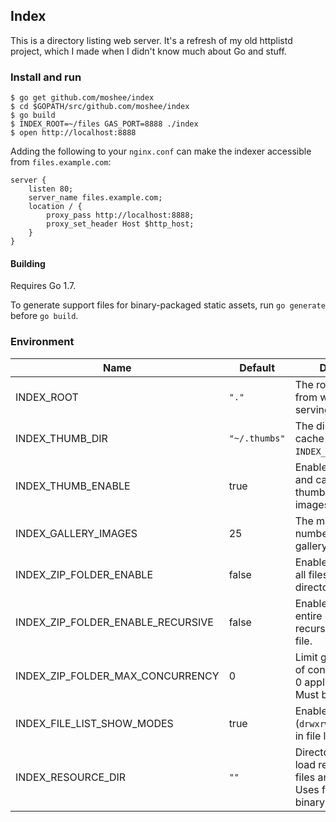 ## Index

This is a directory listing web server. It's a refresh of my old httplistd
project, which I made when I didn't know much about Go and stuff.

### Install and run

```
$ go get github.com/moshee/index
$ cd $GOPATH/src/github.com/moshee/index
$ go build
$ INDEX_ROOT=~/files GAS_PORT=8888 ./index
$ open http://localhost:8888
```

Adding the following to your `nginx.conf` can make the indexer accessible from
`files.example.com`:

```nginx
server {
    listen 80;
    server_name files.example.com;
    location / {
        proxy_pass http://localhost:8888;
        proxy_set_header Host $http_host;
    }
}
```

#### Building

Requires Go 1.7.

To generate support files for binary-packaged static assets, run `go generate`
before `go build`.

### Environment

Name                              | Default       | Description
----------------------------------|---------------|--------------
INDEX_ROOT                        | `"."`         | The root directory from which to start serving file listings.
INDEX_THUMB_DIR                   | `"~/.thumbs"` | The directory to cache thumbnails in if `INDEX_THUMB_ENABLE=1`.
INDEX_THUMB_ENABLE                | true          | Enable generating and caching thumbnails of gallery images.
INDEX_GALLERY_IMAGES              | 25            | The maximum number of images per gallery page.
INDEX_ZIP_FOLDER_ENABLE           | false         | Enable downloading all files in current directory as a zip file.
INDEX_ZIP_FOLDER_ENABLE_RECURSIVE | false         | Enable downloading entire current tree recursively as a zip file.
INDEX_ZIP_FOLDER_MAX_CONCURRENCY  | 0             | Limit global number of concurrent zippers. 0 applies no limit. Must be ≥0.
INDEX_FILE_LIST_SHOW_MODES        | true          | Enable file modes (`drwxrwxrwx`) column in file list.
INDEX_RESOURCE_DIR                | `""`          | Directory in which to load resources (static files and templates). Uses files packed in binary if empty.
